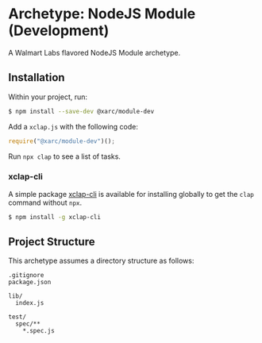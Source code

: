 # Archetype: NodeJS Module (Development)

A Walmart Labs flavored NodeJS Module archetype.

## Installation

Within your project, run:

```sh
$ npm install --save-dev @xarc/module-dev
```

Add a `xclap.js` with the following code:

```js
require("@xarc/module-dev")();
```

Run `npx clap` to see a list of tasks.

### xclap-cli

A simple package [xclap-cli] is available for installing globally to get the `clap` command without `npx`.

```sh
$ npm install -g xclap-cli
```

## Project Structure

This archetype assumes a directory structure as follows:

```
.gitignore
package.json

lib/
  index.js

test/
  spec/**
    *.spec.js
```

[xclap-cli]: https://www.npmjs.com/package/xclap-cli
